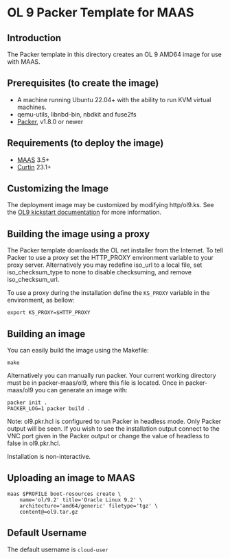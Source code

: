 # OL 9 Packer Template for MAAS

## Introduction

The Packer template in this directory creates an OL 9 AMD64 image for use with MAAS.

## Prerequisites (to create the image)

* A machine running Ubuntu 22.04+ with the ability to run KVM virtual machines.
* qemu-utils, libnbd-bin, nbdkit and fuse2fs
* [Packer](https://www.packer.io/intro/getting-started/install.html), v1.8.0 or newer

## Requirements (to deploy the image)

* [MAAS](https://maas.io) 3.5+
* [Curtin](https://launchpad.net/curtin) 23.1+

## Customizing the Image

The deployment image may be customized by modifying http/ol9.ks. See the [OL9 kickstart documentation](https://docs.oracle.com/en/operating-systems/oracle-linux/9/install/install-AutomatinganOracleLinuxInstallationbyUsingKickstart.html) for more information.

## Building the image using a proxy

The Packer template downloads the OL net installer from the Internet. To
tell Packer to use a proxy set the HTTP_PROXY environment variable to your proxy
server. Alternatively you may redefine iso_url to a local file, set
iso_checksum_type to none to disable checksuming, and remove iso_checksum_url.

To use a proxy during the installation define the `KS_PROXY` variable in the
environment, as bellow:

```shell
export KS_PROXY=$HTTP_PROXY
```

## Building an image

You can easily build the image using the Makefile:

```shell
make
```

Alternatively you can manually run packer. Your current working directory must
be in packer-maas/ol9, where this file is located. Once in packer-maas/ol9
you can generate an image with:

```shell
packer init .
PACKER_LOG=1 packer build .
```

Note: ol9.pkr.hcl is configured to run Packer in headless mode. Only Packer
output will be seen. If you wish to see the installation output connect to the
VNC port given in the Packer output or change the value of headless to false in
ol9.pkr.hcl.

Installation is non-interactive.

## Uploading an image to MAAS

```shell
maas $PROFILE boot-resources create \
    name='ol/9.2' title='Oracle Linux 9.2' \
    architecture='amd64/generic' filetype='tgz' \
    content@=ol9.tar.gz
```

## Default Username

The default username is ```cloud-user```
